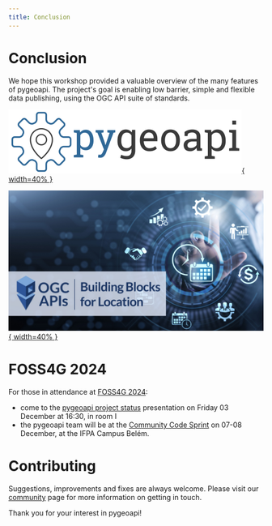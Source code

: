 ```yaml
---
title: Conclusion
---
```


# Conclusion

We hope this workshop provided a valuable overview of the many features of pygeoapi. The project's
goal is enabling low barrier, simple and flexible data publishing, using the OGC API suite of standards.

[![pygeoapi logo](assets/images/pygeoapi-logo.png){ width=40% }](https://pygeoapi.io)

[![OGC APIs banner](assets/images/OGC_APIs_banner.jpg){ width=40% }](https://ogcapi.ogc.org)

# FOSS4G 2024

For those in attendance at [FOSS4G 2024](https://2024.foss4g.org):

- come to the [pygeoapi project status](https://talks.osgeo.org/foss4g-2024/talk/VQNTSA) presentation on Friday 03 December at 16:30, in room I
- the pygeoapi team will be at the [Community Code Sprint](https://2024.foss4g.org/en/additional-events) on 07-08 December, at the IFPA Campus Belém.

# Contributing

Suggestions, improvements and fixes are always welcome. Please visit our [community](https://pygeoapi.io/community)
page for more information on getting in touch.

Thank you for your interest in pygeoapi!
